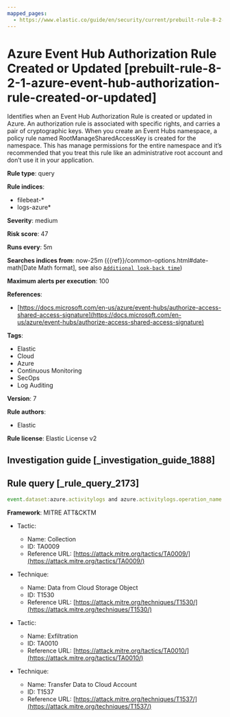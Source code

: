 ```yaml
---
mapped_pages:
  - https://www.elastic.co/guide/en/security/current/prebuilt-rule-8-2-1-azure-event-hub-authorization-rule-created-or-updated.html
---
```


# Azure Event Hub Authorization Rule Created or Updated [prebuilt-rule-8-2-1-azure-event-hub-authorization-rule-created-or-updated]

Identifies when an Event Hub Authorization Rule is created or updated in Azure. An authorization rule is associated with specific rights, and carries a pair of cryptographic keys. When you create an Event Hubs namespace, a policy rule named RootManageSharedAccessKey is created for the namespace. This has manage permissions for the entire namespace and it’s recommended that you treat this rule like an administrative root account and don’t use it in your application.

**Rule type**: query

**Rule indices**:

* filebeat-*
* logs-azure*

**Severity**: medium

**Risk score**: 47

**Runs every**: 5m

**Searches indices from**: now-25m ({{ref}}/common-options.html#date-math[Date Math format], see also [`Additional look-back time`](docs-content://solutions/security/detect-and-alert/create-detection-rule.md#rule-schedule))

**Maximum alerts per execution**: 100

**References**:

* [https://docs.microsoft.com/en-us/azure/event-hubs/authorize-access-shared-access-signature](https://docs.microsoft.com/en-us/azure/event-hubs/authorize-access-shared-access-signature)

**Tags**:

* Elastic
* Cloud
* Azure
* Continuous Monitoring
* SecOps
* Log Auditing

**Version**: 7

**Rule authors**:

* Elastic

**Rule license**: Elastic License v2

## Investigation guide [_investigation_guide_1888]



## Rule query [_rule_query_2173]

```js
event.dataset:azure.activitylogs and azure.activitylogs.operation_name:"MICROSOFT.EVENTHUB/NAMESPACES/AUTHORIZATIONRULES/WRITE" and event.outcome:(Success or success)
```

**Framework**: MITRE ATT&CKTM

* Tactic:

    * Name: Collection
    * ID: TA0009
    * Reference URL: [https://attack.mitre.org/tactics/TA0009/](https://attack.mitre.org/tactics/TA0009/)

* Technique:

    * Name: Data from Cloud Storage Object
    * ID: T1530
    * Reference URL: [https://attack.mitre.org/techniques/T1530/](https://attack.mitre.org/techniques/T1530/)

* Tactic:

    * Name: Exfiltration
    * ID: TA0010
    * Reference URL: [https://attack.mitre.org/tactics/TA0010/](https://attack.mitre.org/tactics/TA0010/)

* Technique:

    * Name: Transfer Data to Cloud Account
    * ID: T1537
    * Reference URL: [https://attack.mitre.org/techniques/T1537/](https://attack.mitre.org/techniques/T1537/)



